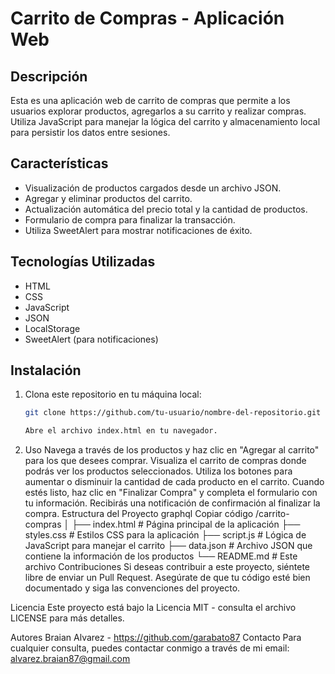 # Carrito de Compras - Aplicación Web

## Descripción

Esta es una aplicación web de carrito de compras que permite a los usuarios explorar productos, agregarlos a su carrito y realizar compras. Utiliza JavaScript para manejar la lógica del carrito y almacenamiento local para persistir los datos entre sesiones.

## Características

- Visualización de productos cargados desde un archivo JSON.
- Agregar y eliminar productos del carrito.
- Actualización automática del precio total y la cantidad de productos.
- Formulario de compra para finalizar la transacción.
- Utiliza SweetAlert para mostrar notificaciones de éxito.

## Tecnologías Utilizadas

- HTML
- CSS
- JavaScript
- JSON
- LocalStorage
- SweetAlert (para notificaciones)

## Instalación

1. Clona este repositorio en tu máquina local:
   ```bash
   git clone https://github.com/tu-usuario/nombre-del-repositorio.git

   Abre el archivo index.html en tu navegador.
2. Uso
Navega a través de los productos y haz clic en "Agregar al carrito" para los que desees comprar.
Visualiza el carrito de compras donde podrás ver los productos seleccionados.
Utiliza los botones para aumentar o disminuir la cantidad de cada producto en el carrito.
Cuando estés listo, haz clic en "Finalizar Compra" y completa el formulario con tu información.
Recibirás una notificación de confirmación al finalizar la compra.
Estructura del Proyecto
graphql
Copiar código
/carrito-compras
│
├── index.html         # Página principal de la aplicación
├── styles.css         # Estilos CSS para la aplicación
├── script.js          # Lógica de JavaScript para manejar el carrito
├── data.json          # Archivo JSON que contiene la información de los productos
└── README.md          # Este archivo
Contribuciones
Si deseas contribuir a este proyecto, siéntete libre de enviar un Pull Request. Asegúrate de que tu código esté bien documentado y siga las convenciones del proyecto.

Licencia
Este proyecto está bajo la Licencia MIT - consulta el archivo LICENSE para más detalles.

Autores
Braian Alvarez - https://github.com/garabato87
Contacto
Para cualquier consulta, puedes contactar conmigo a través de mi email: alvarez.braian87@gmail.com 
